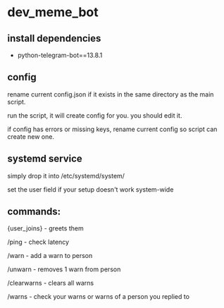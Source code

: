 # dev_meme_bot

## install dependencies
- python-telegram-bot==13.8.1

## config
rename current config.json if it exists in the same directory as the main script.

run the script, it will create config for you. you should edit it.

if config has errors or missing keys, rename current config so script can create new one.

## systemd service
simply drop it into /etc/systemd/system/

set the user field if your setup doesn't work system-wide

## commands:

{user_joins} - greets them

/ping - check latency

/warn - add a warn to person

/unwarn - removes 1 warn from person

/clearwarns - clears all warns

/warns - check your warns or warns of a person you replied to
